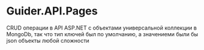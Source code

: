 # Guider.API.Pages
CRUD операции в API ASP.NET с  объектами универсальной  коллекции в MongoDb, так что  тип ключей был по умолчанию, а значениеми были бы json объекты любой сложности 
